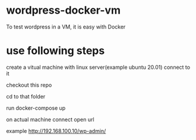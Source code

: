 # wordpress-docker-vm
To test wordpress in a VM, it is easy with Docker
# use following steps 
create a vitual machine with linux server(example ubuntu 20.01)
connect to it

checkout this repo

cd to that folder
  
run docker-compose up

on actual machine connect open url

example http://192.168.100.10/wp-admin/
  
  
